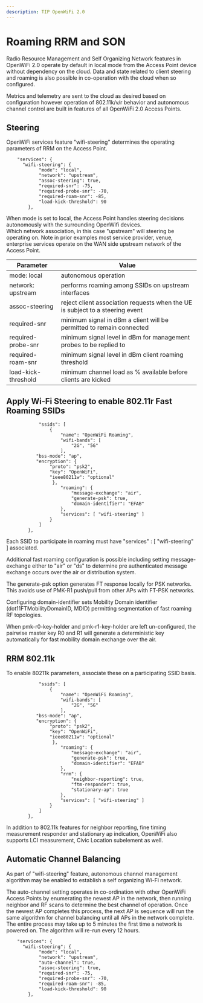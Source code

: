 ```yaml
---
description: TIP OpenWiFi 2.0
---
```


# Roaming RRM and SON

Radio Resource Management and Self Organizing Network features in OpenWiFi 2.0 operate by default in local mode from the Access Point device without dependency on the cloud. Data and state related to client steering and roaming is also possible in co-operation with the cloud when so configured.

Metrics and telemetry are sent to the cloud as desired based on configuration however operation of 802.11k/v/r behavior and autonomous channel control are built in features of all OpenWiFi 2.0 Access Points.

## Steering

OpenWiFi services feature "wifi-steering" determines the operating parameters of RRM on the Access Point.

```
    "services": {
      "wifi-steering": {
            "mode": "local",
            "network": "upstream",
            "assoc-steering": true,
            "required-snr": -75,
            "required-probe-snr": -70,
            "required-roam-snr": -85,
            "load-kick-threshold": 90
        },
```

When mode is set to local, the Access Point handles steering decisions autonomously with the surrounding OpenWifi devices.\
Which network association, in this case "upstream" will steering be operating on. Note in prior examples most service provider, venue, enterprise services operate on the WAN side upstream network of the Access Point.

| Parameter           | Value                                                                         |
| ------------------- | ----------------------------------------------------------------------------- |
| mode: local         | autonomous operation                                                          |
| network: upstream   | performs roaming among SSIDs on upstream interfaces                           |
| assoc-steering      | reject client association requests when the UE is subject to a steering event |
| required-snr        | minimum signal in dBm a client will be permitted to remain connected          |
| required-probe-snr  | minimum signal level in dBm for management probes to be replied to            |
| required-roam-snr   | minimum signal level in dBm client roaming threshold                          |
| load-kick-threshold | minimum channel load as % available before clients are kicked                 |

## Apply Wi-Fi Steering to enable 802.11r Fast Roaming SSIDs

```
            "ssids": [
                {
                    "name": "OpenWiFi Roaming",
                    "wifi-bands": [
                        "2G", "5G"
                    ],
           "bss-mode": "ap",
           "encryption": {
                "proto": "psk2",
                "key": "OpenWiFi",
                "ieee80211w": "optional"
                 },                   
                    "roaming": {
                        "message-exchange": "air",
                        "generate-psk": true,
                        "domain-identifier": "EFAB"
                    },
                    "services": [ "wifi-steering" ]
                }
            ]
        },
```

Each SSID to participate in roaming must have "services" : \[ "wifi-steering" ] associated.

Additional fast roaming configuration is possible including setting message-exchange either to "air" or "ds" to determine pre authenticated message exchange occurs over the air or distribution system.

The generate-psk option generates FT response locally for PSK networks. This avoids use of PMK-R1 push/pull from other APs with FT-PSK networks.

Configuring domain-identifier sets Mobility Domain identifier (dot11FTMobilityDomainID, MDID) permitting segmentation of fast roaming RF topologies.

When pmk-r0-key-holder and pmk-r1-key-holder are left un-configured, the pairwise master key R0 and R1 will generate a deterministic key automatically for fast mobility domain exchange over the air.

## RRM 802.11k

To enable 80211k parameters, associate these on a participating SSID basis.

```
            "ssids": [
                {
                    "name": "OpenWiFi Roaming",
                    "wifi-bands": [
                        "2G", "5G"
                    ],
           "bss-mode": "ap",
           "encryption": {
                "proto": "psk2",
                "key": "OpenWiFi",
                "ieee80211w": "optional"
                 },                   
                    "roaming": {
                        "message-exchange": "air",
                        "generate-psk": true,
                        "domain-identifier": "EFAB"
                    },
                    "rrm": {
                        "neighbor-reporting": true,
                        "ftm-responder": true, 
                        "stationary-ap": true
                    },
                    "services": [ "wifi-steering" ]
                }
            ]
        },
```

In addition to 802.11k features for neighbor reporting, fine timing measurement responder and stationary ap indication, OpenWiFi also supports LCI measurement, Civic Location subelement as well.

## Automatic Channel Balancing

As part of "wifi-steering" feature, autonomous channel management algorithm may be enabled to establish a self organizing Wi-Fi network.

The auto-channel setting operates in co-ordination with other OpenWiFi Access Points by enumerating the newest AP in the network, then running neighbor and RF scans to determine the best channel of operation. Once the newest AP completes this process, the next AP is sequence will run the same algorithm for channel balancing until all APs in the network complete. The entire process may take up to 5 minutes the first time a network is powered on. The algorithm will re-run every 12 hours.

```
    "services": {
      "wifi-steering": {
            "mode": "local",
            "network": "upstream",
            "auto-channel": true,
            "assoc-steering": true,
            "required-snr": -75,
            "required-probe-snr": -70,
            "required-roam-snr": -85,
            "load-kick-threshold": 90
        },
```
